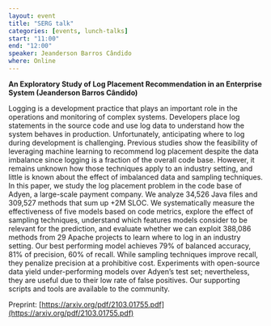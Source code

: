```yaml
---
layout: event
title: "SERG talk"
categories: [events, lunch-talks]
start: "11:00"
end: "12:00"
speaker: Jeanderson Barros Cândido
where: Online
---
```



**An Exploratory Study of Log Placement Recommendation in an Enterprise System (Jeanderson Barros Cândido)**

Logging is a development practice that plays an important role in the operations and monitoring of complex systems. Developers place log statements in the source code and use log data to understand how the system behaves in production. Unfortunately, anticipating where to log during development is challenging. Previous studies show the feasibility of leveraging machine learning to recommend log placement despite the data imbalance since logging is a fraction of the overall code base. However, it remains unknown how those techniques apply to an industry setting, and little is known about the effect of imbalanced data and sampling techniques. In this paper, we study the log placement problem in the code base of Adyen, a large-scale payment company. We analyze 34,526 Java files and 309,527 methods that sum up +2M SLOC. We systematically measure the effectiveness of five models based on code metrics, explore the effect of sampling techniques, understand which features models consider to be relevant for the prediction, and evaluate whether we can exploit 388,086 methods from 29 Apache projects to learn where to log in an industry setting. Our best performing model achieves 79% of balanced accuracy, 81% of precision, 60% of recall. While sampling techniques improve recall, they penalize precision at a prohibitive cost. Experiments with open-source data yield under-performing models over Adyen’s test set; nevertheless, they are useful due to their low rate of false positives. Our supporting scripts and tools are available to the community.

Preprint: [https://arxiv.org/pdf/2103.01755.pdf](https://arxiv.org/pdf/2103.01755.pdf)



